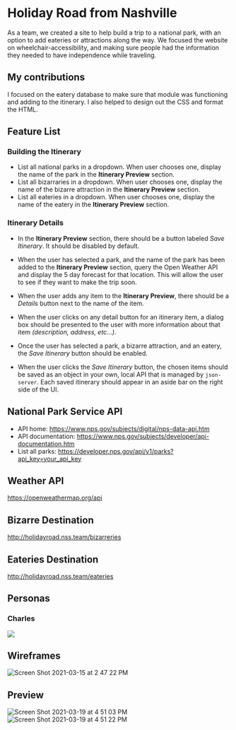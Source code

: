 # Holiday Road from Nashville

As a team, we created a site to help build a trip to a national park, with an option to add eateries or attractions along the way. We focused the website on wheelchair-accessibility, and making sure people had the information they needed to have independence while traveling.

## My contributions

I focused on the eatery database to make sure that module was functioning and adding to the itinerary. I also helped to design out the CSS and format the HTML.

## Feature List

### Building the Itinerary

* List all national parks in a dropdown. When user chooses one, display the name of the park in the **Itinerary Preview** section.
* List all bizarraries in a dropdown. When user chooses one, display the name of the bizarre attraction in the **Itinerary Preview** section.
* List all eateries in a dropdown. When user chooses one, display the name of the eatery in the **Itinerary Preview** section.

### Itinerary Details

* In the **Itinerary Preview** section, there should be a button labeled _Save Itinerary_. It should be disabled by default.
* When the user has selected a park, and the name of the park has been added to the **Itinerary Preview** section, query the Open Weather API and display the 5 day forecast for that location. This will allow the user to see if they want to make the trip soon.
* When the user adds any item to the **Itinerary Preview**, there should be a _Details_ button next to the name of the item.

* When the user clicks on any detail button for an itinerary item, a dialog box should be presented to the user with more information about that item _(description, address, etc...)_.
* Once the user has selected a park, a bizarre attraction, and an eatery, the _Save Itinerary_ button should be enabled.
* When the user clicks the _Save Itinerary_ button, the chosen items should be saved as an object in your own, local API that is managed by `json-server`. Each saved itinerary should appear in an aside bar on the right side of the UI.


## National Park Service API

* API home: https://www.nps.gov/subjects/digital/nps-data-api.htm
* API documentation: https://www.nps.gov/subjects/developer/api-documentation.htm
* List all parks: https://developer.nps.gov/api/v1/parks?api_key=your_api_key

## Weather API

https://openweathermap.org/api

## Bizarre Destination

http://holidayroad.nss.team/bizarreries

## Eateries Destination

http://holidayroad.nss.team/eateries


## Personas

### Charles

![](./personas/persona-charles.png)


## Wireframes

![Screen Shot 2021-03-15 at 2 47 22 PM](https://user-images.githubusercontent.com/78938657/111839971-0ac31980-88d2-11eb-90cc-a4e170d7e209.png)

## Preview

![Screen Shot 2021-03-19 at 4 51 03 PM](https://user-images.githubusercontent.com/78938657/111840825-63df7d00-88d3-11eb-81eb-7dc4f2d75420.png)
![Screen Shot 2021-03-19 at 4 51 22 PM](https://user-images.githubusercontent.com/78938657/111840833-65a94080-88d3-11eb-97d2-8d550e3fcd71.png)
##

